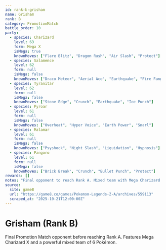 ```yaml
---
id: rank-b-grisham
name: Grisham
rank: B
category: PromotionMatch
battle_order: 10
party:
  - species: Charizard
    level: 63
    form: Mega X
    isMega: true
    knownMoves: ["Flare Blitz", "Dragon Rush", "Air Slash", "Protect"]
  - species: Salamence
    level: 62
    form: null
    isMega: false
    knownMoves: ["Draco Meteor", "Aerial Ace", "Earthquake", "Fire Fang"]
  - species: Tyranitar
    level: 62
    form: null
    isMega: false
    knownMoves: ["Stone Edge", "Crunch", "Earthquake", "Ice Punch"]
  - species: Pyroar
    level: 61
    form: null
    isMega: false
    knownMoves: ["Overheat", "Hyper Voice", "Earth Power", "Snarl"]
  - species: Malamar
    level: 61
    form: null
    isMega: false
    knownMoves: ["Psyshock", "Night Slash", "Liquidation", "Hypnosis"]
  - species: Pangoro
    level: 61
    form: null
    isMega: false
    knownMoves: ["Brick Break", "Crunch", "Bullet Punch", "Protect"]
rewards: []
notes: "Final opponent to reach Rank A. Mixed team with Mega Charizard X and full party of 6."
source:
  site: game8
  url: "https://game8.co/games/Pokemon-Legends-Z-A/archives/559113"
  scraped_at: "2025-10-21T12:00:00Z"
---
```


# Grisham (Rank B)

Final Promotion Match opponent before reaching Rank A. Features Mega Charizard X and a powerful mixed team of 6 Pokémon.
